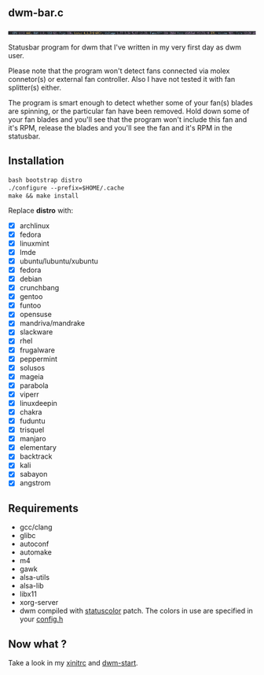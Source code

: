 ## dwm-bar.c
<img src="img/pic.png" alt="" />

Statusbar program for dwm that I've written in my very first day as dwm user.

Please note that the program won't detect fans connected via molex connetor(s) or external fan controller. Also I have not tested it with fan splitter(s) either.

The program is smart enough to detect whether some of your fan(s) blades are spinning, or the particular fan have been removed. Hold down some of your fan blades and you'll see that the program won't include this fan and it's RPM, release the blades and you'll see the fan and it's RPM in the statusbar.

## Installation

    bash bootstrap distro
    ./configure --prefix=$HOME/.cache
    make && make install

Replace **distro** with:

- [x] archlinux
- [x] fedora
- [x] linuxmint
- [x] lmde
- [x] ubuntu/lubuntu/xubuntu
- [x] fedora
- [x] debian
- [x] crunchbang
- [x] gentoo
- [x] funtoo
- [x] opensuse
- [x] mandriva/mandrake
- [x] slackware
- [x] rhel
- [x] frugalware
- [x] peppermint
- [x] solusos
- [x] mageia
- [x] parabola
- [x] viperr
- [x] linuxdeepin
- [x] chakra
- [x] fuduntu
- [x] trisquel
- [x] manjaro
- [x] elementary
- [x] backtrack
- [x] kali
- [x] sabayon
- [x] angstrom

## Requirements

* gcc/clang
* glibc
* autoconf
* automake
* m4
* gawk
* alsa-utils
* alsa-lib
* libx11
* xorg-server
* dwm compiled with [statuscolor](https://github.com/wifiextender/dwm-fork/blob/master/patches/statuscolours.diff) patch. The colors in use are specified in your [config.h](https://github.com/wifiextender/dwm-fork/blob/master/config.h#L6)

## Now what ?

Take a look in my [xinitrc](https://github.com/wifiextender/dotfiles/blob/master/archlinux-openbsd/home/frost/.config/misc/xinitrc) and [dwm-start](https://github.com/wifiextender/dotfiles/blob/master/archlinux-openbsd/home/frost/.config/dwm_scripts/dwm-start).
